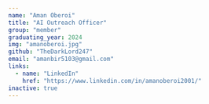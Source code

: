 ```yaml
---
name: "Aman Oberoi"
title: "AI Outreach Officer"
group: "member"
graduating_year: 2024
img: "amanoberoi.jpg"
github: "TheDarkLord247"
email: "amanbir5103@gmail.com"
links:
  - name: "LinkedIn"
    href: "https://www.linkedin.com/in/amanoberoi2001/"
inactive: true
---
```

